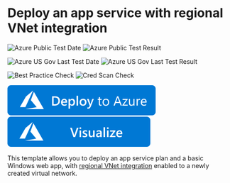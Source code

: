 # Deploy an app service with regional VNet integration

![Azure Public Test Date](https://azurequickstartsservice.blob.core.windows.net/badges/101-app-service-regional-vnet-integration/PublicLastTestDate.svg)
![Azure Public Test Result](https://azurequickstartsservice.blob.core.windows.net/badges/101-app-service-regional-vnet-integration/PublicDeployment.svg)

![Azure US Gov Last Test Date](https://azurequickstartsservice.blob.core.windows.net/badges/101-app-service-regional-vnet-integration/FairfaxLastTestDate.svg)
![Azure US Gov Last Test Result](https://azurequickstartsservice.blob.core.windows.net/badges/101-app-service-regional-vnet-integration/FairfaxDeployment.svg)

![Best Practice Check](https://azurequickstartsservice.blob.core.windows.net/badges/101-app-service-regional-vnet-integration/BestPracticeResult.svg)
![Cred Scan Check](https://azurequickstartsservice.blob.core.windows.net/badges/101-app-service-regional-vnet-integration/CredScanResult.svg)

[![Deploy To Azure](https://raw.githubusercontent.com/Azure/azure-quickstart-templates/master/1-CONTRIBUTION-GUIDE/images/deploytoazure.svg?sanitize=true)](https://portal.azure.com/#create/Microsoft.Template/uri/https%3A%2F%2Fraw.githubusercontent.com%2Fazure%2Fazure-quickstart-templates%2Fmaster%2F101-app-service-regional-vnet-integration%2Fazuredeploy.json)
[![Visualize](https://raw.githubusercontent.com/Azure/azure-quickstart-templates/master/1-CONTRIBUTION-GUIDE/images/visualizebutton.svg?sanitize=true)](http://armviz.io/#/?load=https%3A%2F%2Fraw.githubusercontent.com%2Fazure%2Fazure-quickstart-templates%2Fmaster%2F101-app-service-regional-vnet-integration%2Fazuredeploy.json)

This template allows you to deploy an app service plan and a basic Windows web app, with [regional VNet integration](https://docs.microsoft.com/en-us/azure/app-service/web-sites-integrate-with-vnet#regional-vnet-integration) enabled to a newly created virtual network. 


